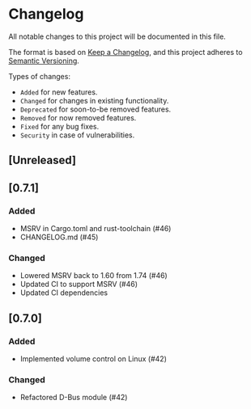 # Changelog

All notable changes to this project will be documented in this file.

The format is based on [Keep a Changelog](https://keepachangelog.com/en/1.1.0/),
and this project adheres to [Semantic Versioning](https://semver.org/spec/v2.0.0.html).

Types of changes:

- `Added` for new features.
- `Changed` for changes in existing functionality.
- `Deprecated` for soon-to-be removed features.
- `Removed` for now removed features.
- `Fixed` for any bug fixes.
- `Security` in case of vulnerabilities.

## [Unreleased]

## [0.7.1]

### Added

- MSRV in Cargo.toml and rust-toolchain (#46)
- CHANGELOG.md (#45)

### Changed

- Lowered MSRV back to 1.60 from 1.74 (#46)
- Updated CI to support MSRV (#46)
- Updated CI dependencies

## [0.7.0]

### Added

- Implemented volume control on Linux (#42)

### Changed

- Refactored D-Bus module (#42)
